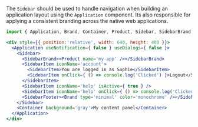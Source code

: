 The `Sidebar` should be used to handle navigation when building an application layout using the `Application` component. Its also responsible for applying a consistent branding across the native web applications.

```jsx
import { Application, Brand, Container, Product, Sidebar, SidebarBrand, SidebarItem, SidebarFooter } from 'thenativeweb-ux';

<div style={{ position:'relative', width: 640, height: 480 }}>
  <Application useNotification={ false } useDialogs={ false }>
    <Sidebar>
      <SidebarBrand><Product name='my-app' /></SidebarBrand>
      <SidebarItem iconName='account'>
        <SidebarItem>You are logged in as Sophie</SidebarItem>
        <SidebarItem onClick={ () => console.log('Clicked') }>Logout</SidebarItem>
      </SidebarItem>
      <SidebarItem iconName='help' isActive={ true } />
      <SidebarItem iconName='help' onClick={ () => console.log('Clicked') } />
      <SidebarFooter><Brand type='minimal' color='monochrome' /></SidebarFooter>
    </Sidebar>
    <Container background='gray'>My content panel</Container>
  </Application>
</div>
```
